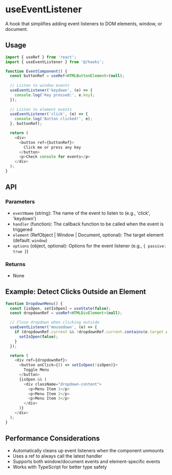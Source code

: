# useEventListener

A hook that simplifies adding event listeners to DOM elements, window, or document.

## Usage

```typescript
import { useRef } from 'react';
import { useEventListener } from '@/hooks';

function EventComponent() {
  const buttonRef = useRef<HTMLButtonElement>(null);
  
  // Listen to window events
  useEventListener('keydown', (e) => {
    console.log('Key pressed:', e.key);
  });
  
  // Listen to element events
  useEventListener('click', (e) => {
    console.log('Button clicked!', e);
  }, buttonRef);

  return (
    <div>
      <button ref={buttonRef}>
        Click me or press any key
      </button>
      <p>Check console for events</p>
    </div>
  );
}
```

## API

### Parameters

- `eventName` (string): The name of the event to listen to (e.g., 'click', 'keydown')
- `handler` (function): The callback function to be called when the event is triggered
- `element` (RefObject | Window | Document, optional): The target element (default: `window`)
- `options` (object, optional): Options for the event listener (e.g., `{ passive: true }`)

### Returns

- None

## Example: Detect Clicks Outside an Element

```typescript
function DropdownMenu() {
  const [isOpen, setIsOpen] = useState(false);
  const dropdownRef = useRef<HTMLDivElement>(null);

  // Close dropdown when clicking outside
  useEventListener('mousedown', (e) => {
    if (dropdownRef.current && !dropdownRef.current.contains(e.target as Node)) {
      setIsOpen(false);
    }
  });

  return (
    <div ref={dropdownRef}>
      <button onClick={() => setIsOpen(!isOpen)}>
        Toggle Menu
      </button>
      {isOpen && (
        <div className="dropdown-content">
          <p>Menu Item 1</p>
          <p>Menu Item 2</p>
          <p>Menu Item 3</p>
        </div>
      )}
    </div>
  );
}
```

## Performance Considerations

- Automatically cleans up event listeners when the component unmounts
- Uses a ref to always call the latest handler
- Supports both window/document events and element-specific events
- Works with TypeScript for better type safety
